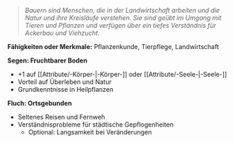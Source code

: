 >_Bauern sind Menschen, die in der Landwirtschaft arbeiten und die Natur und ihre Kreisläufe verstehen. Sie sind geübt im Umgang mit Tieren und Pflanzen und verfügen über ein tiefes Verständnis für Ackerbau und Viehzucht._  
  
**Fähigkeiten oder Merkmale:** Pflanzenkunde, Tierpflege, Landwirtschaft  
  
**Segen: Fruchtbarer Boden**  
  
- +1 auf [[Attribute/-Körper-|-Körper-]] oder [[Attribute/-Seele-|-Seele-]]  
- Vorteil auf Überleben und Natur  
- Grundkenntnisse in Heilpflanzen  
  
**Fluch: Ortsgebunden**  
  
- Seltenes Reisen und Fernweh  
- Verständnisprobleme für städtische Gepflogenheiten  
    - Optional: Langsamkeit bei Veränderungen